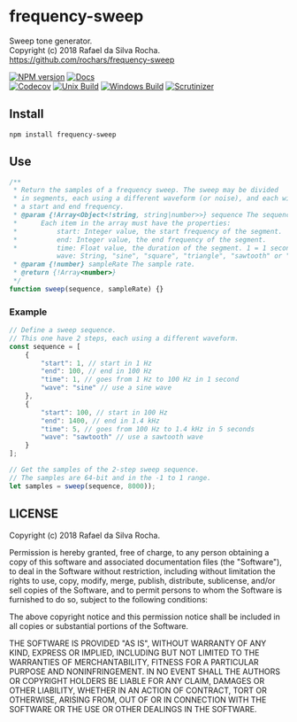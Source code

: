 # frequency-sweep
Sweep tone generator.  
Copyright (c) 2018 Rafael da Silva Rocha.  
https://github.com/rochars/frequency-sweep

[![NPM version](https://img.shields.io/npm/v/frequency-sweep.svg?style=for-the-badge)](https://www.npmjs.com/package/frequency-sweep) [![Docs](https://img.shields.io/badge/docs-online-blue.svg?style=for-the-badge)](https://rochars.github.io/frequency-sweep/index.html)  
[![Codecov](https://img.shields.io/codecov/c/github/rochars/frequency-sweep.svg?style=flat-square)](https://codecov.io/gh/rochars/frequency-sweep) [![Unix Build](https://img.shields.io/travis/rochars/frequency-sweep.svg?style=flat-square)](https://travis-ci.org/rochars/frequency-sweep) [![Windows Build](https://img.shields.io/appveyor/ci/rochars/frequency-sweep.svg?style=flat-square&logo=appveyor)](https://ci.appveyor.com/project/rochars/frequency-sweep) [![Scrutinizer](https://img.shields.io/scrutinizer/g/rochars/frequency-sweep.svg?style=flat-square&logo=scrutinizer)](https://scrutinizer-ci.com/g/rochars/frequency-sweep/)

## Install
```
npm install frequency-sweep
```

## Use
```javascript
/**
 * Return the samples of a frequency sweep. The sweep may be divided
 * in segments, each using a different waveform (or noise), and each with
 * a start and end frequency.
 * @param {!Array<Object<!string, string|number>>} sequence The sequence.
 *      Each item in the array must have the properties:
 *          start: Integer value, the start frequency of the segment.
 *          end: Integer value, the end frequency of the segment.
 *          time: Float value, the duration of the segment. 1 = 1 second.
            wave: String, "sine", "square", "triangle", "sawtooth" or "noise".
 * @param {!number} sampleRate The sample rate.
 * @return {!Array<number>}
 */
function sweep(sequence, sampleRate) {}
```

### Example
```javascript
// Define a sweep sequence.
// This one have 2 steps, each using a different waveform.
const sequence = [
	{
		"start": 1, // start in 1 Hz
		"end": 100, // end in 100 Hz
		"time": 1, // goes from 1 Hz to 100 Hz in 1 second
		"wave": "sine" // use a sine wave
	},
	{
		"start": 100, // start in 100 Hz
		"end": 1400, // end in 1.4 kHz
		"time": 5, // goes from 100 Hz to 1.4 kHz in 5 seconds
		"wave": "sawtooth" // use a sawtooth wave
	}
];

// Get the samples of the 2-step sweep sequence.
// The samples are 64-bit and in the -1 to 1 range.
let samples = sweep(sequence, 8000));
```

## LICENSE
Copyright (c) 2018 Rafael da Silva Rocha.

Permission is hereby granted, free of charge, to any person obtaining
a copy of this software and associated documentation files (the
"Software"), to deal in the Software without restriction, including
without limitation the rights to use, copy, modify, merge, publish,
distribute, sublicense, and/or sell copies of the Software, and to
permit persons to whom the Software is furnished to do so, subject to
the following conditions:

The above copyright notice and this permission notice shall be
included in all copies or substantial portions of the Software.

THE SOFTWARE IS PROVIDED "AS IS", WITHOUT WARRANTY OF ANY KIND,
EXPRESS OR IMPLIED, INCLUDING BUT NOT LIMITED TO THE WARRANTIES OF
MERCHANTABILITY, FITNESS FOR A PARTICULAR PURPOSE AND
NONINFRINGEMENT. IN NO EVENT SHALL THE AUTHORS OR COPYRIGHT HOLDERS BE
LIABLE FOR ANY CLAIM, DAMAGES OR OTHER LIABILITY, WHETHER IN AN ACTION
OF CONTRACT, TORT OR OTHERWISE, ARISING FROM, OUT OF OR IN CONNECTION
WITH THE SOFTWARE OR THE USE OR OTHER DEALINGS IN THE SOFTWARE.
